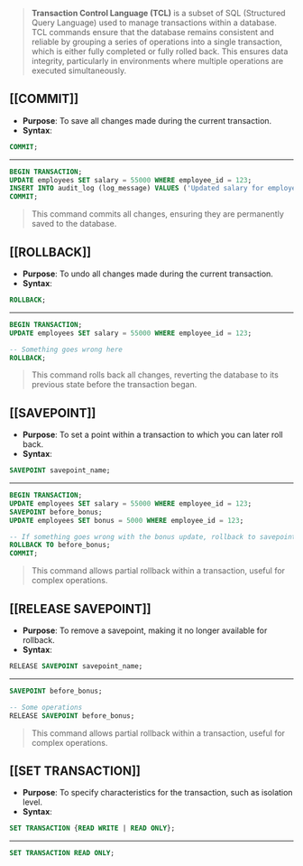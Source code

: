 > **Transaction Control Language (TCL)** is a subset of SQL (Structured Query Language) used to manage transactions within a database. TCL commands ensure that the database remains consistent and reliable by grouping a series of operations into a single transaction, which is either fully completed or fully rolled back. This ensures data integrity, particularly in environments where multiple operations are executed simultaneously.
## **[[COMMIT]]**
- **Purpose**: To save all changes made during the current transaction.
- **Syntax**: 
```sql
COMMIT;
```
---
```sql
BEGIN TRANSACTION;
UPDATE employees SET salary = 55000 WHERE employee_id = 123;
INSERT INTO audit_log (log_message) VALUES ('Updated salary for employee 123');
COMMIT;
```
> This command commits all changes, ensuring they are permanently saved to the database.
## **[[ROLLBACK]]**
- **Purpose**: To undo all changes made during the current transaction.
- **Syntax**: 
```sql
ROLLBACK;
```
---
```sql
BEGIN TRANSACTION;
UPDATE employees SET salary = 55000 WHERE employee_id = 123;

-- Something goes wrong here
ROLLBACK;
```
> This command rolls back all changes, reverting the database to its previous state before the transaction began.
## **[[SAVEPOINT]]**
- **Purpose**: To set a point within a transaction to which you can later roll back.
- **Syntax**: 
```sql
SAVEPOINT savepoint_name;
```
---
```sql
BEGIN TRANSACTION;
UPDATE employees SET salary = 55000 WHERE employee_id = 123;
SAVEPOINT before_bonus;
UPDATE employees SET bonus = 5000 WHERE employee_id = 123;

-- If something goes wrong with the bonus update, rollback to savepoint
ROLLBACK TO before_bonus;
COMMIT;
```
> This command allows partial rollback within a transaction, useful for complex operations.
## **[[RELEASE SAVEPOINT]]**
- **Purpose**: To remove a savepoint, making it no longer available for rollback.
- **Syntax**: 
```sql
RELEASE SAVEPOINT savepoint_name;
```
---
```sql
SAVEPOINT before_bonus;

-- Some operations
RELEASE SAVEPOINT before_bonus;
```
> This command allows partial rollback within a transaction, useful for complex operations.
## **[[SET TRANSACTION]]**
- **Purpose**: To specify characteristics for the transaction, such as isolation level.
- **Syntax**: 
```sql
SET TRANSACTION {READ WRITE | READ ONLY};
```
---
```sql
SET TRANSACTION READ ONLY;
```